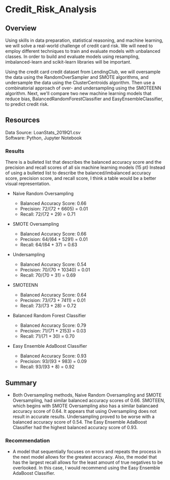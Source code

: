 # Credit_Risk_Analysis

## Overview

Using skills in data preparation, statistical reasoning, and machine learning, we will solve a real-world challenge of credit card risk. We will need to employ different techniques to train and evaluate models with unbalanced classes. In order to build and evaluate models using resampling, imbalanced-learn and scikit-learn libraries will be important.

Using the credit card credit dataset from LendingClub, we will oversample the data using the RandomOverSampler and SMOTE algorithms, and undersample the data using the ClusterCentroids algorithm. Then use a combinatorial approach of over- and undersampling using the SMOTEENN algorithm. Next, we'll compare two new machine learning models that reduce bias, BalancedRandomForestClassifier and EasyEnsembleClassifier, to predict credit risk. 

## Resources
Data Source: LoanStats_2019Q1.csv <br />
Software: Python, Jupyter Notebook

### Results
There is a bulleted list that describes the balanced accuracy score and the precision and recall scores of all six machine learning models (15 pt)
Instead of using a bulleted list to describe the balanced/imbalanced accuracy score, precision score, and recall score, I think a table would be a better visual representation. 

- Naive Random Oversampling
  - Balanced Accuracy Score: 0.66
  - Precision: 72/(72 + 6605) = 0.01
  - Recall: 72/(72 + 29) = 0.71
 
 - SMOTE Oversampling
    - Balanced Accuracy Score: 0.66
    - Precision: 64/(64 + 5291) = 0.01
    - Recall: 64/(64 + 37) = 0.63
  
 - Undersampling
   - Balanced Accuracy Score: 0.54
   - Precision: 70/(70 + 10340) = 0.01
   - Recall: 70/(70 + 31) = 0.69
  
 - SMOTEENN
   - Balanced Accuracy Score: 0.64
   - Precision: 73/(73 + 7411) = 0.01
   - Recall: 73/(73 + 28) = 0.72
  
 - Balanced Random Forest Classifier
   - Balanced Accuracy Score: 0.79
   - Precision: 71/(71 + 2153) = 0.03
   - Recall: 71/(71 + 30) = 0.70

 - Easy Ensemble AdaBoost Classifier
   - Balanced Accuracy Score: 0.93
    - Precision: 93/(93 + 983) = 0.09
    - Recall: 93/(93 + 8) = 0.92
  
## Summary 
- Both Oversampling methods, Naive Random Oversampling and SMOTE Oversampling, had similar balanced accuracy scores of 0.66. SMOTEEN, which begins with SMOTE Oversampling also has a similar balancaed accuracy score of 0.64. It appears that using Oversampling does not result in accurate results. Undersampling proved to be worse with a balanced accuracy score of 0.54. The Easy Ensemble AdaBoost Classifier had the highest balanced accuracy score of 0.93. 

### Recommendation
- A model that sequentially focuses on errors and repeats the process in the next model allows for the greatest accuracy. Also, the model that has the largest recall allows for the least amount of true negatives to be overlooked. In this case, I would recommend using the Easy Ensemble AdaBoost Classifier.
